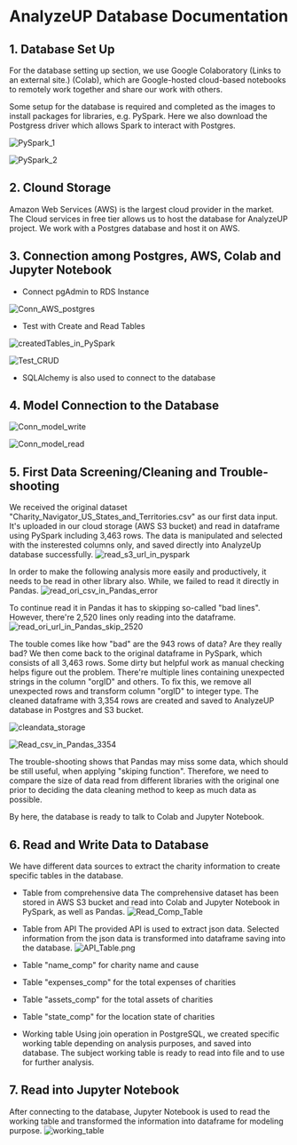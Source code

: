 # AnalyzeUP Database Documentation

## 1. Database Set Up
For the database setting up section, we use Google Colaboratory (Links to an external site.) (Colab), which are Google-hosted cloud-based notebooks to remotely work together and share our work with others.  

Some setup for the database is required and completed as the images to
install packages for libraries, e.g. PySpark. Here we also download the Postgress driver which allows Spark to interact with Postgres.

![PySpark_1](https://github.com/kyliekwann/FinalProject/blob/hankai26/Image/PySpark_setup_1.png)

![PySpark_2](https://github.com/kyliekwann/FinalProject/blob/hankai26/Image/PySpark_setup_2.png)

## 2. Clound Storage
Amazon Web Services (AWS) is the largest cloud provider in the market. The Cloud services in free tier allows us to host the database for AnalyzeUP project. We work with a Postgres database and host it on AWS.


## 3. Connection among Postgres, AWS, Colab and Jupyter Notebook
    
- Connect pgAdmin to RDS Instance

![Conn_AWS_postgres](https://github.com/kyliekwann/FinalProject/blob/hankai26/Image/Conn_AWS_postgres.png)


- Test with Create and Read Tables

![createdTables_in_PySpark](https://github.com/kyliekwann/FinalProject/blob/hankai26/Image/createdTables_in_postgres.png)

![Test_CRUD](https://github.com/kyliekwann/FinalProject/blob/hankai26/Image/Test_CRUD.png)

- SQLAlchemy is also used to connect to the database

## 4. Model Connection to the Database

![Conn_model_write](https://github.com/kyliekwann/FinalProject/blob/hankai26/Image/Conn_model_write.png)

![Conn_model_read](https://github.com/kyliekwann/FinalProject/blob/hankai26/Image/Conn_model_read.png)


## 5. First Data Screening/Cleaning and Trouble-shooting
We received the original dataset "Charity_Navigator_US_States_and_Territories.csv" as our first data input. It's uploaded in our cloud storage (AWS S3 bucket) and read in dataframe using PySpark including 3,463 rows. The data is manipulated and selected with the insterested columns only, and saved directly into AnalyzeUp database successfully.
![read_s3_url_in_pyspark](https://github.com/kyliekwann/FinalProject/blob/hankai26/Image/read_s3_url_in_pyspark.png)

In order to make the following analysis more easily and productively, it needs to be read in other library also. While, we failed to read it directly in Pandas.
![read_ori_csv_in_Pandas_error](https://github.com/kyliekwann/FinalProject/blob/hankai26/Image/read_ori_csv_in_Pandas_error.png)

To continue read it in Pandas it has to skipping so-called "bad lines". However, there're 2,520 lines only reading into the dataframe.
![read_ori_url_in_Pandas_skip_2520](https://github.com/kyliekwann/FinalProject/blob/hankai26/Image/read_ori_url_in_Pandas_skip_2520.png)

The touble comes like how "bad" are the 943 rows of data? Are they really bad? We then come back to the original dataframe in PySpark, which consists of all 3,463 rows. Some dirty but helpful work as manual checking helps figure out the problem. There're multiple lines containing unexpected strings in the column "orgID" and others. To fix this, we remove all unexpected rows and transform column "orgID" to integer type. The cleaned dataframe with 3,354 rows are created and saved to AnalyzeUP database in Postgres and S3 bucket.

![cleandata_storage](https://github.com/kyliekwann/FinalProject/blob/hankai26/Image/cleandata_storage.png)

![Read_csv_in_Pandas_3354](https://github.com/kyliekwann/FinalProject/blob/hankai26/Image/Read_csv_in_Pandas_3354.png)

The trouble-shooting shows that Pandas may miss some data, which should be still useful, when applying "skiping function". Therefore, we need to compare the size of data read from different libraries with the original one prior to deciding the data cleaning method to keep as much data as possible.

By here, the database is ready to talk to Colab and Jupyter Notebook.


## 6. Read and Write Data to Database

We have different data sources to extract the charity information to create specific tables in the database.
- Table from comprehensive data
The comprehensive dataset has been stored in AWS S3 bucket and read into Colab and Jupyter Notebook in PySpark, as well as Pandas.
![Read_Comp_Table](https://github.com/kyliekwann/FinalProject/blob/hankai26/Image/Read_Comp_Table.png)

- Table from API
The provided API is used to extract json data. Selected information from the json data is transformed into dataframe saving into the database.
![API_Table.png](https://github.com/kyliekwann/FinalProject/blob/hankai26/Image/API_Table.png)

- Table "name_comp" for charity name and cause

- Table "expenses_comp" for the total expenses of charities

- Table "assets_comp" for the total assets of charities

- Table "state_comp" for the location state of charities

- Working table
Using join operation in PostgreSQL, we created specific working table depending on analysis purposes, and saved into database. The subject working table is ready to read into file and to use for further analysis.

## 7. Read into Jupyter Notebook
After connecting to the database, Jupyter Notebook is used to read the working table and transformed the information into dataframe for modeling purpose.
![working_table](https://github.com/kyliekwann/FinalProject/blob/hankai26/Image/working_table.png)





